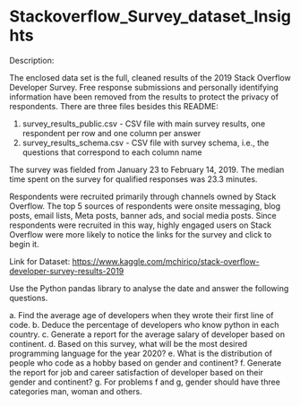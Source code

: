 # Stackoverflow_Survey_dataset_Insights

Description:

The enclosed data set is the full, cleaned results of the 2019 Stack Overflow Developer Survey. Free response submissions and personally identifying information have been removed from the results to protect the privacy of respondents. There are three files besides this README:

1. survey_results_public.csv - CSV file with main survey results, one respondent per row and one column per answer
2. survey_results_schema.csv - CSV file with survey schema, i.e., the questions that correspond to each column name

The survey was fielded from January 23 to February 14, 2019. The median time spent on the survey for qualified responses was 23.3 minutes.

Respondents were recruited primarily through channels owned by Stack Overflow. The top 5 sources of respondents were onsite messaging, blog posts, email lists, Meta posts, banner ads, and social media posts. Since respondents were recruited in this way, highly engaged users on Stack Overflow were more likely to notice the links for the survey and click to begin it.


Link for Dataset:  https://www.kaggle.com/mchirico/stack-overflow-developer-survey-results-2019

Use the Python pandas library to analyse the date and answer the following questions.

a. Find the average age of developers when they wrote their first line of code.
b. Deduce the percentage of developers who know python in each country.
c. Generate a report for the average salary of developer based on continent.
d. Based on this survey, what will be the most desired programming language for the year 2020?
e. What is the distribution of people who code as a hobby based on gender and continent?
f. Generate the report for job and career satisfaction of developer based on their gender and continent?
g. For problems f and g, gender should have three categories man, woman and others.

